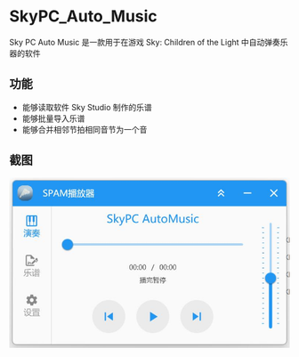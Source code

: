 # SkyPC_Auto_Music

Sky PC Auto Music 是一款用于在游戏 Sky: Children of the Light 中自动弹奏乐器的软件

## 功能

- 能够读取软件 Sky Studio 制作的乐谱
- 能够批量导入乐谱
- 能够合并相邻节拍相同音节为一个音

## 截图

![软件截图](assets/screenshot.jpg)
